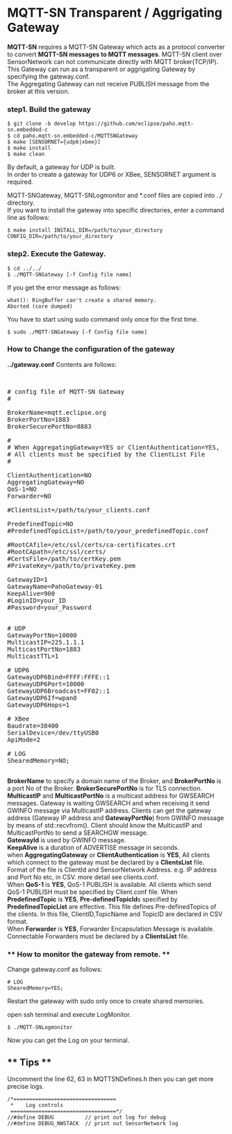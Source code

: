 # MQTT-SN Transparent / Aggrigating Gateway

**MQTT-SN** requires a MQTT-SN Gateway which acts as a protocol converter to convert **MQTT-SN messages to MQTT messages**. MQTT-SN client over SensorNetwork can not communicate directly with MQTT broker(TCP/IP).   
This Gateway can run as a transparent or aggrigating Gateway by specifying the gateway.conf.    
The Aggregating Gateway can not receive PUBLISH message from the broker at this version.

### **step1. Build the gateway**   
````
$ git clone -b develop https://github.com/eclipse/paho.mqtt-sn.embedded-c   
$ cd paho.mqtt-sn.embedded-c/MQTTSNGateway       
$ make [SENSORNET={udp6|xbee}] 
$ make install   
$ make clean    
````      
By default, a gateway for UDP is built.    
In order to create a gateway for UDP6 or XBee, SENSORNET argument is required.  
 
MQTT-SNGateway, MQTT-SNLogmonitor and *.conf files are copied into ../ directory.    
If you want to install the gateway into specific directories, enter a command line as follows:
````
$ make install INSTALL_DIR=/path/to/your_directory CONFIG_DIR=/path/to/your_directory
````

    
### **step2. Execute the Gateway.**     

````    
$ cd ../../   
$ ./MQTT-SNGateway [-f Config file name]
````   
If you get the error message as follows:
````    
what(): RingBuffer can't create a shared memory.
Aborted (core dumped)
````
You have to start using sudo command only once for the first time.    
````
$ sudo ./MQTT-SNGateway [-f Config file name]
````

### **How to Change the configuration of the gateway**    
**../gateway.conf**   Contents are follows: 
   
<pre><dev>    

# config file of MQTT-SN Gateway
#

BrokerName=mqtt.eclipse.org
BrokerPortNo=1883
BrokerSecurePortNo=8883

#
# When AggregatingGateway=YES or ClientAuthentication=YES,
# All clients must be specified by the ClientList File  
#

ClientAuthentication=NO
AggregatingGateway=NO
QoS-1=NO
Forwarder=NO

#ClientsList=/path/to/your_clients.conf

PredefinedTopic=NO
#PredefinedTopicList=/path/to/your_predefinedTopic.conf

#RootCAfile=/etc/ssl/certs/ca-certificates.crt
#RootCApath=/etc/ssl/certs/
#CertsFile=/path/to/certKey.pem
#PrivateKey=/path/to/privateKey.pem

GatewayID=1
GatewayName=PahoGateway-01
KeepAlive=900
#LoginID=your_ID
#Password=your_Password


# UDP
GatewayPortNo=10000
MulticastIP=225.1.1.1
MulticastPortNo=1883
MulticastTTL=1  

# UDP6
GatewayUDP6Bind=FFFF:FFFE::1 
GatewayUDP6Port=10000
GatewayUDP6Broadcast=FF02::1
GatewayUDP6If=wpan0
GatewayUDP6Hops=1

# XBee
Baudrate=38400
SerialDevice=/dev/ttyUSB0
ApiMode=2

# LOG
ShearedMemory=NO;

</dev></pre>    

**BrokerName** to specify a domain name of the Broker, and **BrokerPortNo** is a port No of the Broker. **BrokerSecurePortNo** is for TLS connection.       
**MulticastIP** and **MulticastPortNo** is a multicast address for GWSEARCH messages. Gateway is waiting GWSEARCH  and when receiving it send GWINFO message via MulticastIP address. Clients can get the gateway address (Gateway IP address and **GatewayPortNo**) from GWINFO message by means of std::recvfrom().
Client should know the MulticastIP and MulticastPortNo to send a SEARCHGW message.    
**GatewayId** is used by GWINFO message.    
**KeepAlive** is a duration of ADVERTISE message in seconds.    
when **AggregatingGateway** or **ClientAuthentication** is **YES**, All clients which connect to the gateway must be declared by a **ClientsList** file.       
Format of the file is ClientId and SensorNetwork Address. e.g. IP address and Port No etc, in CSV. more detail see clients.conf.    
When **QoS-1** is **YES**, QoS-1 PUBLISH is available. All clients which send QoS-1 PUBLISH must be specified by Client.conf file. 
When **PredefinedTopic** is **YES**, **Pre-definedTopicId**s  specified by **PredefinedTopicList** are effective. This file defines Pre-definedTopics of the clients. In this file, ClientID,TopicName and TopicID are declared in CSV format.    
When **Forwarder** is **YES**, Forwarder Encapsulation Message is available. Connectable Forwarders must be declared by a **ClientsList** file.     
 
### ** How to monitor the gateway from remote. **
Change gateway.conf as follows:
```
# LOG
ShearedMemory=YES;
````

Restart the gateway with sudo only once to create shared memories.    

open ssh terminal and execute LogMonitor.

`$ ./MQTT-SNLogmonitor`    

Now you can get the Log on your terminal.


## ** Tips **
Uncomment the line 62, 63 in MQTTSNDefines.h then you can get more precise logs.
```
/*=================================
 *    Log controls
 ==================================*/
//#define DEBUG          // print out log for debug
//#define DEBUG_NWSTACK  // print out SensorNetwork log
```



